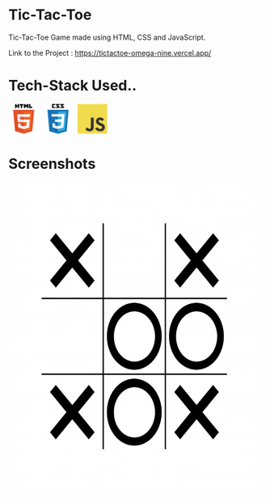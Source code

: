 # Tic-Tac-Toe
Tic-Tac-Toe Game made using HTML, CSS and JavaScript.

Link to the Project : https://tictactoe-omega-nine.vercel.app/
# Tech-Stack Used..
<img src="https://github.com/devicons/devicon/blob/master/icons/html5/html5-original-wordmark.svg" title="HTML" alt="HTML" width="60" height="60"/>&nbsp;
<img src="https://github.com/devicons/devicon/blob/master/icons/css3/css3-original-wordmark.svg" title="css3" alt="css3" width="60" height="60"/>&nbsp;
<img src="https://raw.githubusercontent.com/devicons/devicon/master/icons/javascript/javascript-original.svg" alt="javascript" width="60" height="60"/>

# Screenshots
<img src ="https://raw.githubusercontent.com/ishani-1255/Tic-Tac-Toe/main/Screenshot%202022-10-29%20at%209.53.05%20AM.png" width="620" height="620">
